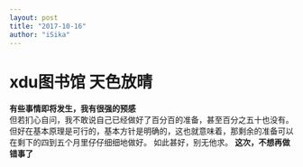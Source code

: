 ```yaml
---
layout: post
title: "2017-10-16"
author: "iSika"
---
```

# xdu图书馆 天色放晴
**有些事情即将发生，我有很强的预感**  
但若扪心自问，我不敢说自己已经做好了百分百的准备，甚至百分之五十也没有。
但好在基本原理是可行的，基本方针是明确的，这也就意味着，那剩余的准备可以在剩下的四到五个月里仔仔细细地做好。
如此甚好，别无他求。
**这次，不想再做错事了**